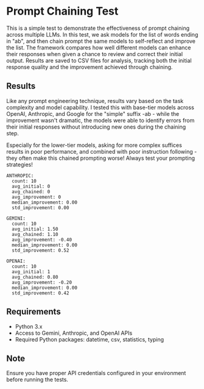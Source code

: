 # Prompt Chaining Test

This is a simple test to demonstrate the effectiveness of prompt chaining across multiple LLMs. In this test, we ask models for the list of words ending in "ab", and then chain prompt the same models to self-reflect and improve the list. The framework compares how well different models can enhance their responses when given a chance to review and correct their initial output. Results are saved to CSV files for analysis, tracking both the initial response quality and the improvement achieved through chaining.

## Results

Like any prompt engineering technique, results vary based on the task complexity and model capability. I tested this with base-tier models across OpenAI, Anthropic, and Google for the "simple" suffix -ab - while the improvement wasn't dramatic, the models were able to identify errors from their initial responses without introducing new ones during the chaining step.

Especially for the lower-tier models, asking for more complex suffices results in poor performance, and combined with poor instruction following - they often make this chained prompting worse! Always test your prompting strategies!

```
ANTHROPIC:
  count: 10
  avg_initial: 0
  avg_chained: 0
  avg_improvement: 0
  median_improvement: 0.00
  std_improvement: 0.00

GEMINI:
  count: 10
  avg_initial: 1.50
  avg_chained: 1.10
  avg_improvement: -0.40
  median_improvement: 0.00
  std_improvement: 0.52

OPENAI:
  count: 10
  avg_initial: 1
  avg_chained: 0.80
  avg_improvement: -0.20
  median_improvement: 0.00
  std_improvement: 0.42
```

## Requirements

- Python 3.x
- Access to Gemini, Anthropic, and OpenAI APIs
- Required Python packages: datetime, csv, statistics, typing

## Note

Ensure you have proper API credentials configured in your environment before running the tests.
